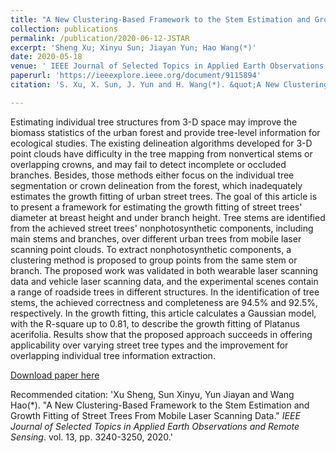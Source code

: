 ```yaml
---
title: "A New Clustering-Based Framework to the Stem Estimation and Growth Fitting of Street Trees From Mobile Laser Scanning Data"
collection: publications
permalink: /publication/2020-06-12-JSTAR
excerpt: 'Sheng Xu; Xinyu Sun; Jiayan Yun; Hao Wang(*)'
date: 2020-05-18
venue: ' IEEE Journal of Selected Topics in Applied Earth Observations and Remote Sensing'
paperurl: 'https://ieeexplore.ieee.org/document/9115894'
citation: 'S. Xu, X. Sun, J. Yun and H. Wang(*). &quot;A New Clustering-Based Framework to the Stem Estimation and Growth Fitting of Street Trees From Mobile Laser Scanning Data.&quot; <i>IEEE Journal of Selected Topics in Applied Earth Observations and Remote Sensing</i>. vol. 13, pp. 3240-3250, 2020, doi: 10.1109/JSTARS.2020.3001978.'

---
```

Estimating individual tree structures from 3-D space may improve the biomass statistics of the urban forest and provide tree-level information for ecological studies. The existing delineation algorithms developed for 3-D point clouds have difficulty in the tree mapping from nonvertical stems or overlapping crowns, and may fail to detect incomplete or occluded branches. Besides, those methods either focus on the individual tree segmentation or crown delineation from the forest, which inadequately estimates the growth fitting of urban street trees. The goal of this article is to present a framework for estimating the growth fitting of street trees' diameter at breast height and under branch height. Tree stems are identified from the achieved street trees' nonphotosynthetic components, including main stems and branches, over different urban trees from mobile laser scanning point clouds. To extract nonphotosynthetic components, a clustering method is proposed to group points from the same stem or branch. The proposed work was validated in both wearable laser scanning data and vehicle laser scanning data, and the experimental scenes contain a range of roadside trees in different structures. In the identification of tree stems, the achieved correctness and completeness are 94.5% and 92.5%, respectively. In the growth fitting, this article calculates a Gaussian model, with the R-square up to 0.81, to describe the growth fitting of Platanus acerifolia. Results show that the proposed approach succeeds in offering applicability over varying street tree types and the improvement for overlapping individual tree information extraction.

[Download paper here](http://lostagex.github.io/files/2020-06-12-JSTAR.pdf)

Recommended citation: 'Xu Sheng, Sun Xinyu, Yun Jiayan and Wang Hao(*). &quot;A New Clustering-Based Framework to the Stem Estimation and Growth Fitting of Street Trees From Mobile Laser Scanning Data.&quot; <i>IEEE Journal of Selected Topics in Applied Earth Observations and Remote Sensing</i>. vol. 13, pp. 3240-3250, 2020.'




